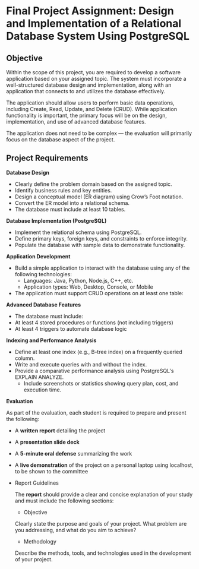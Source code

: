 # **Final Project Assignment: Design and Implementation of a Relational Database System Using PostgreSQL**

## **Objective**

Within the scope of this project, you are required to develop a software application based on your assigned topic. The system must incorporate a well-structured database design and implementation, along with an application that connects to and utilizes the database effectively.

The application should allow users to perform basic data operations, including Create, Read, Update, and Delete (CRUD). While application functionality is important, the primary focus will be on the design, implementation, and use of advanced database features.

The application does not need to be complex — the evaluation will primarily focus on the database aspect of the project.

## **Project Requirements**

**Database Design**
* Clearly define the problem domain based on the assigned topic.
* Identify business rules and key entities.
* Design a conceptual model (ER diagram) using Crow’s Foot notation.
* Convert the ER model into a relational schema.
* The database must include at least 10 tables.

**Database Implementation (PostgreSQL)**
* Implement the relational schema using PostgreSQL.
* Define primary keys, foreign keys, and constraints to enforce integrity.
* Populate the database with sample data to demonstrate functionality.

**Application Development**
* Build a simple application to interact with the database using any of the following technologies:
  * Languages: Java, Python, Node.js, C++, etc.
  * Application types: Web, Desktop, Console, or Mobile
* The application must support CRUD operations on at least one table:

**Advanced Database Features**
* The database must include:
* At least 4 stored procedures or functions (not including triggers)
* At least 4 triggers to automate database logic

**Indexing and Performance Analysis**
* Define at least one index (e.g., B-tree index) on a frequently queried column.
* Write and execute queries with and without the index.
* Provide a comparative performance analysis using PostgreSQL's EXPLAIN ANALYZE.
  * Include screenshots or statistics showing query plan, cost, and execution time.

**Evaluation**

As part of the evaluation, each student is required to prepare and present the following:

- A **written report** detailing the project
- A **presentation slide deck**
- A **5-minute oral defense** summarizing the work
- A **live demonstration** of the project on a personal laptop using localhost, to be shown to the committee

- Report Guidelines

  The **report** should provide a clear and concise explanation of your study and must include the following sections:

  * Objective

  Clearly state the purpose and goals of your project. What problem are you addressing, and what do you aim to achieve?

  * Methodology

  Describe the methods, tools, and technologies used in the development of your project.
